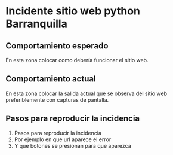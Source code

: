 # Incidente sitio web python Barranquilla

## Comportamiento esperado

En esta zona colocar como debería funcionar el sitio web.

## Comportamiento actual

En esta zona colocar la salida actual que se observa del sitio web
preferiblemente con capturas de pantalla.

## Pasos para reproducir la incidencia

1. Pasos para reproducir la incidencia
2. Por ejemplo en que url aparece el error
3. Y que botones se presionan para que aparezca
